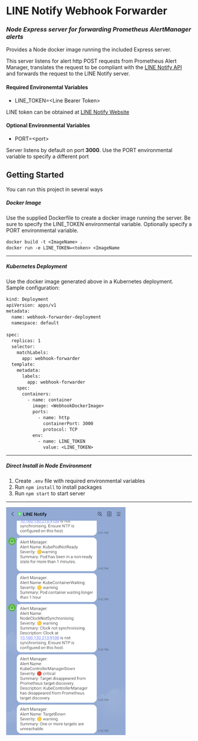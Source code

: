 # LINE Notify Webhook Forwarder

### _Node Express server for forwarding Prometheus AlertManager alerts_

Provides a Node docker image running the included Express server.

This server listens for alert http POST requests from Prometheus Alert Manager, translates the request to be compliant with the [LINE Notify API](https://notify-bot.line.me/doc/en/) and forwards the request to the LINE Notify server.

#### Required Environemtal Variables

- LINE_TOKEN=&lt;Line Bearer Token&gt;

LINE token can be obtained at [LINE Notify Website](https://notify-bot.line.me/en/)

#### Optional Environmental Variables

- PORT=&lt;port&gt;

Server listens by default on port **3000**. Use the PORT environmental variable to specify a different port

## Getting Started

You can run this project in several ways

##### Docker Image

Use the supplied Dockerfile to create a docker image running the server. Be sure to specify the LINE_TOKEN environmental variable. Optionally specify a PORT environmental variable.

```
docker build -t <ImageName> .
docker run -e LINE_TOKEN=<token> <ImageName
```

---

##### Kubernetes Deployment

Use the docker image generated above in a Kubernetes deployment. Sample configuration:

```
kind: Deployment
apiVersion: apps/v1
metadata:
  name: webhook-forwarder-deployment
  namespace: default

spec:
  replicas: 1
  selector:
    matchLabels:
      app: webhook-forwarder
  template:
    metadata:
      labels:
        app: webhook-forwarder
    spec:
      containers:
        - name: container
          image: <WebhookDockerImage>
          ports:
            - name: http
              containerPort: 3000
              protocol: TCP
          env:
            - name: LINE_TOKEN
              value: <LINE_TOKEN>
```

---

##### Direct Install in Node Environment

1.  Create `.env` file with required environmental variables
2.  Run `npm install` to install packages
3.  Run `npm start` to start server

---

![Screenshot](screenshot.png)
